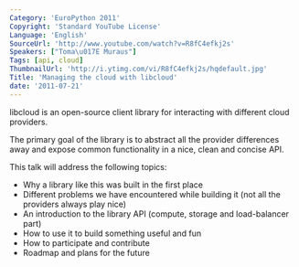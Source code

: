 ```yaml
---
Category: 'EuroPython 2011'
Copyright: 'Standard YouTube License'
Language: 'English'
SourceUrl: 'http://www.youtube.com/watch?v=R8fC4efkj2s'
Speakers: ["Toma\u017E Muraus"]
Tags: [api, cloud]
ThumbnailUrl: 'http://i.ytimg.com/vi/R8fC4efkj2s/hqdefault.jpg'
Title: 'Managing the cloud with libcloud'
date: '2011-07-21'
---
```

libcloud is an open-source client library for interacting with different cloud
providers.

The primary goal of the library is to abstract all the provider differences
away and expose common functionality in a nice, clean and concise API.

This talk will address the following topics:

  * Why a library like this was built in the first place
  * Different problems we have encountered while building it (not all the providers always play nice)
  * An introduction to the library API (compute, storage and load-balancer part)
  * How to use it to build something useful and fun
  * How to participate and contribute
  * Roadmap and plans for the future
